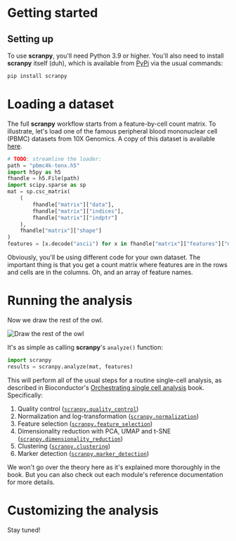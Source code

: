 # Getting started

## Setting up

To use **scranpy**, you'll need Python 3.9 or higher.
You'll also need to install **scranpy** itself (duh), which is available from [PyPi](https://pypi.org/project/scranpy) via the usual commands:

```sh
pip install scranpy
```

# Loading a dataset

The full **scranpy** workflow starts from a feature-by-cell count matrix.
To illustrate, let's load one of the famous peripheral blood mononuclear cell (PBMC) datasets from 10X Genomics.
A copy of this dataset is available [here](https://github.com/kanaverse/random-test-files/releases/download/10x-pbmc-v1.0.0/pbmc4k-tenx.h5).

```python
# TODO: streamline the loader:
path = "pbmc4k-tenx.h5"
import h5py as h5
fhandle = h5.File(path)
import scipy.sparse as sp
mat = sp.csc_matrix(
    (
        fhandle["matrix"]["data"],
        fhandle["matrix"]["indices"],
        fhandle["matrix"]["indptr"]
    ),
    fhandle["matrix"]["shape"]
)
features = [x.decode("ascii") for x in fhandle["matrix"]["features"]["name"]]
```

Obviously, you'll be using different code for your own dataset.
The important thing is that you get a count matrix where features are in the rows and cells are in the columns.
Oh, and an array of feature names.

# Running the analysis

Now we draw the rest of the owl.

![Draw the rest of the owl](https://i.kym-cdn.com/photos/images/original/000/572/078/d6d.jpg)

It's as simple as calling **scranpy**'s `analyze()` function:

```python
import scranpy
results = scranpy.analyze(mat, features)
```

This will perform all of the usual steps for a routine single-cell analysis, as described in Bioconductor's [Orchestrating single cell analysis](https://bioconductor.org/books/OSCA) book.
Specifically:

1. Quality control ([`scranpy.quality_control`](api/scranpy.quality_control.rst))
2. Normalization and log-transformation ([`scranpy.normalization`](api/scranpy.normalization.rst))
3. Feature selection ([`scranpy.feature_selection`](api/scranpy.feature_selection.rst))
4. Dimensionality reduction with PCA, UMAP and t-SNE ([`scranpy.dimensionality_reduction`](api/scranpy.dimensionality_reduction.rst))
5. Clustering ([`scranpy.clustering`](api/scranpy.clustering.rst))
6. Marker detection ([`scranpy.marker_detection`](api/scranpy.clustering.rst))

We won't go over the theory here as it's explained more thoroughly in the book.
But you can also check out each module's reference documentation for more details.

# Customizing the analysis

Stay tuned!
